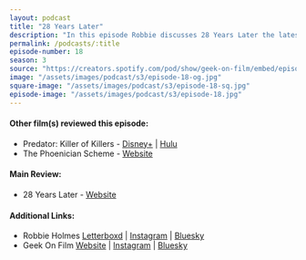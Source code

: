 ```yaml
---
layout: podcast
title: "28 Years Later"
description: "In this episode Robbie discusses 28 Years Later the latest film from Alex Garland and Danny Boyle two other films including Predator: Killer of Killers and The Phoenician Scheme."
permalink: /podcasts/:title
episode-number: 18
season: 3
source: "https://creators.spotify.com/pod/show/geek-on-film/embed/episodes/S3-E18---28-Years-Later-e34u3r7"
image: "/assets/images/podcast/s3/episode-18-og.jpg"
square-image: "/assets/images/podcast/s3/episode-18-sq.jpg"
episode-image: "/assets/images/podcast/s3/episode-18.jpg"
---
```

<section>
  <h4>Other film(s) reviewed this episode:</h4>
    <ul>
      <li>Predator: Killer of Killers - <a href="https://www.disneyplus.com/browse/entity-5ded19e6-73f5-4c65-a4f8-759bce8d1114" rel="ugc noopener noreferrer" target="_blank">Disney+</a> | <a href="https://www.hulu.com/movie/predator-killer-of-killers-5ded19e6-73f5-4c65-a4f8-759bce8d1114" rel="ugc noopener noreferrer" target="_blank">Hulu</a></li>
      <li>The Phoenician Scheme - <a href="https://www.focusfeatures.com/the-phoenician-scheme/" rel="ugc noopener noreferrer" target="_blank">Website</a></li>
    </ul>
<section>
<section>
  <h4>Main Review:</h4>
    <ul>
      <li>28 Years Later - <a href="https://28yearslater.movie/" rel="ugc noopener noreferrer" target="_blank">Website</a></li>
    </ul>
<section>
  <h4>Additional Links:</h4>
  <ul>
    <li>Robbie Holmes <a href="https://letterboxd.com/robbiethegeek/" rel="ugc noopener noreferrer" target="_blank">Letterboxd</a> | <a href="https://www.instagram.com/robbiethegeek/" rel="ugc noopener noreferrer" target="_blank">Instagram</a> | <a href="https://bsky.app/profile/robbiethegeek.bsky.social" rel="ugc noopener noreferrer" target="_blank">Bluesky</a></li>
    <li>Geek On Film <a href="https://geekonfilm.com/" rel="ugc noopener noreferrer" target="_blank">Website</a> | <a href="https://www.instagram.com/geekonfilmcom/" rel="ugc noopener noreferrer" target="_blank">Instagram</a> | <a href="https://bsky.app/profile/geekonfilm.bsky.social" rel="ugc noopener noreferrer" target="_blank">Bluesky</a></li>
  </ul>
</section>

